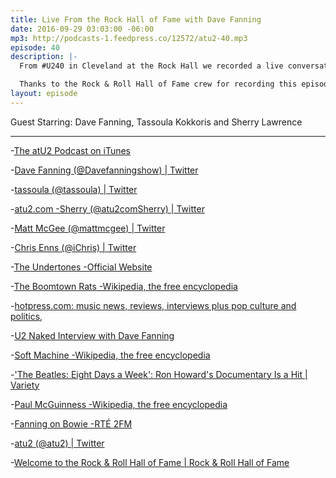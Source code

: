 ```yaml
---
title: Live From the Rock Hall of Fame with Dave Fanning
date: 2016-09-29 03:03:00 -06:00
mp3: http://podcasts-1.feedpress.co/12572/atu2-40.mp3
episode: 40
description: |-
  From #U240 in Cleveland at the Rock Hall we recorded a live conversation with Dave Fanning about his history with U2 -stories of hearing new albums in Bono's house, his thoughts on the Apple album release deal, Bob Dylan, The Beatles, social media, floppy disks, Bono's charity work, Paul McGuinness' influence, and his thoughts on new U2 music.

  Thanks to the Rock & Roll Hall of Fame crew for recording this episode for us and putting on a great weekend in Cleveland to help celebrate U2's 40th.
layout: episode
---
```


Guest Starring: Dave Fanning, Tassoula Kokkoris and Sherry Lawrence

***

-[The atU2 Podcast on iTunes][1]

-[Dave Fanning (@Davefanningshow) | Twitter][2]

-[tassoula (@tassoula) | Twitter][3]

-[atu2.com -Sherry (@atu2comSherry) | Twitter][4]

-[Matt McGee (@mattmcgee) | Twitter][5]

-[Chris Enns (@iChris) | Twitter][6]

-[The Undertones -Official Website][7]

-[The Boomtown Rats -Wikipedia, the free encyclopedia][8]

-[hotpress.com: music news, reviews, interviews plus pop culture and politics,][9]

-[U2 Naked Interview with Dave Fanning][10]

-[Soft Machine -Wikipedia, the free encyclopedia][11]

-['The Beatles: Eight Days a Week': Ron Howard's Documentary Is a Hit | Variety][12]

-[Paul McGuinness -Wikipedia, the free encyclopedia][13]

-[Fanning on Bowie -RTÉ&nbsp;2FM][14]

-[atu2 (@atu2) | Twitter][15]

-[Welcome to the Rock &amp; Roll Hall of Fame | Rock &amp; Roll Hall of Fame][16]

[1]: https://itunes.apple.com/ca/podcast/the-atu2-podcast/id1018994132?mt=2
[2]: https://twitter.com/davefanningshow
[3]: https://twitter.com/tassoula
[4]: https://twitter.com/atu2comSherry
[5]: https://twitter.com/mattmcgee
[6]: https://twitter.com/ichris
[7]: http://www.theundertones.com/_/Home.html
[8]: https://en.wikipedia.org/wiki/The_Boomtown_Rats
[9]: http://www.hotpress.com/
[10]: http://www.rte.ie/archives/exhibitions/937-u2/291786-u2-naked/
[11]: https://en.wikipedia.org/wiki/Soft_Machine
[12]: http://variety.com/2016/film/news/beatles-eight-days-a-week-ron-howard-documentary-1201871901/
[13]: https://en.wikipedia.org/wiki/Paul_McGuinness
[14]: http://2fm.rte.ie/2016/01/11/fanning-on-bowie/
[15]: https://twitter.com/atu2
[16]: https://www.rockhall.com/
